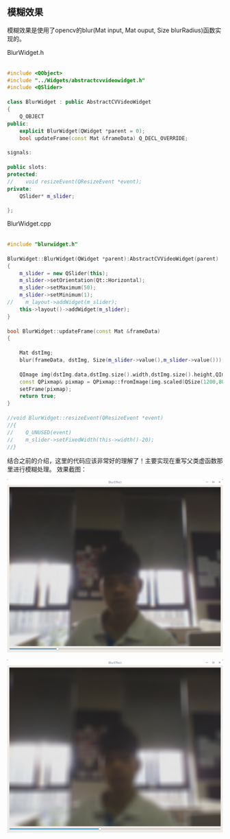 ## 模糊效果
模糊效果是使用了opencv的blur(Mat input, Mat ouput, Size blurRadius)函数实现的。

BlurWidget.h

```c++

#include <QObject>
#include "../Widgets/abstractcvvideowidget.h"
#include <QSlider>

class BlurWidget : public AbstractCVVideoWidget
{
    Q_OBJECT
public:
    explicit BlurWidget(QWidget *parent = 0);
    bool updateFrame(const Mat &frameData) Q_DECL_OVERRIDE;

signals:

public slots:
protected:
//    void resizeEvent(QResizeEvent *event);
private:
    QSlider* m_slider;

};

```

BlurWidget.cpp

```c++

#include "blurwidget.h"

BlurWidget::BlurWidget(QWidget *parent):AbstractCVVideoWidget(parent)
{
    m_slider = new QSlider(this);
    m_slider->setOrientation(Qt::Horizontal);
    m_slider->setMaximum(50);
    m_slider->setMinimum(1);
//    m_layout->addWidget(m_slider);
    this->layout()->addWidget(m_slider);
}

bool BlurWidget::updateFrame(const Mat &frameData)
{

    Mat dstImg;
    blur(frameData, dstImg, Size(m_slider->value(),m_slider->value()));

    QImage img(dstImg.data,dstImg.size().width,dstImg.size().height,QImage::Format_RGB888);
    const QPixmap& pixmap = QPixmap::fromImage(img.scaled(QSize(1200,800),Qt::KeepAspectRatio,Qt::SmoothTransformation));
    setFrame(pixmap);
    return true;
}

//void BlurWidget::resizeEvent(QResizeEvent *event)
//{
//    Q_UNUSED(event)
//    m_slider->setFixedWidth(this->width()-20);
//}

```

结合之前的介绍，这里的代码应该非常好的理解了！主要实现在重写父类虚函数那里进行模糊处理。
效果截图：

![](../../imgs/blur1.png)

![](../../imgs/blur2.png)
